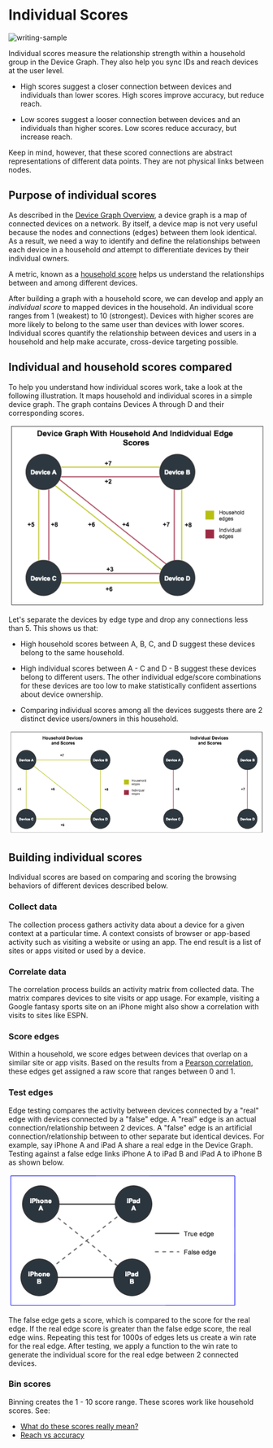 # Individual Scores

![writing-sample](https://img.shields.io/badge/status-writing%20sample-brightgreen)

Individual scores measure the relationship strength within a household group in the Device Graph. They also help you sync IDs and reach devices at the user level.

- High scores suggest a closer connection between devices and individuals than lower scores. High scores improve accuracy, but reduce reach.

- Low scores suggest a looser connection between devices and an individuals than higher scores. Low scores reduce accuracy, but increase reach.

Keep in mind, however, that these scored connections are abstract representations of different data points. They are not physical links between nodes.

## Purpose of individual scores

As described in the [Device Graph Overview](graph-basics.md), a device graph is a map of connected devices on a network. By itself, a device map is not very useful because the nodes and connections (edges) between them look identical. As a result, we need a way to identify and define the relationships between each device in a household _and_ attempt to differentiate devices by their individual owners.

A metric, known as a [household score](household-scores.md) helps us understand the relationships between and among different devices.

After building a graph with a household score, we can develop and apply an _individual score_ to mapped devices in the household. An individual score ranges from 1 (weakest) to 10 (strongest). Devices with higher scores are more likely to belong to the same user than devices with lower scores. Individual scores quantify the relationship between devices and users in a household and help make accurate, cross-device targeting possible.

## Individual and household scores compared

To help you understand how individual scores work, take a look at the following illustration. It maps household and individual scores in a simple device graph. The graph contains Devices A through D and their corresponding scores.

![individual-scores](../images/individual-scores1.PNG)

Let's separate the devices by edge type and drop any connections less than 5. This shows us that:

- High household scores between A, B, C, and D suggest these devices belong to the same household.

- High individual scores between A - C and D - B suggest these devices belong to different users. The other individual edge/score combinations for these devices are too low to make statistically confident assertions about device ownership.

- Comparing individual scores among all the devices suggests there are 2 distinct device users/owners in this household.

![individual-scores2](../images/individual-scores2.PNG)

## Building individual scores

Individual scores are based on comparing and scoring the browsing behaviors of different devices described below.

### Collect data

The collection process gathers activity data about a device for a given context at a particular time. A context consists of browser or app-based activity such as visiting a website or using an app. The end result is a list of sites or apps visited or used by a device.

### Correlate data

The correlation process builds an activity matrix from collected data. The matrix compares devices to site visits or app usage. For example, visiting a Google fantasy sports site on an iPhone might also show a correlation with visits to sites like ESPN.

### Score edges

Within a household, we score edges between devices that overlap on a similar site or app visits. Based on the results from a [Pearson correlation](https://en.wikipedia.org/wiki/Pearson_correlation_coefficient), these edges get assigned a raw score that ranges between 0 and 1.

### Test edges

Edge testing compares the activity between devices connected by a "real" edge with devices connected by a "false" edge. A "real" edge is an actual connection/relationship between 2 devices. A "false" edge is an artificial connection/relationship between to other separate but identical devices. For example, say iPhone A and iPad A share a real edge in the Device Graph. Testing against a false edge links iPhone A to iPad B and iPad A to iPhone B as shown below.

![edge-testing](../images/edge-test.PNG)

The false edge gets a score, which is compared to the score for the real edge. If the real edge score is greater than the false edge score, the real edge wins. Repeating this test for 1000s of edges lets us create a win rate for the real edge. After testing, we apply a function to the win rate to generate the individual score for the real edge between 2 connected devices.

### Bin scores

Binning creates the 1 - 10 score range. These scores work like household scores. See:

- [What do these scores really mean?](household-scores.md#what-do-the-scores-really-mean)
- [Reach vs accuracy](household-scores.md#reach-vs-accuracy)
